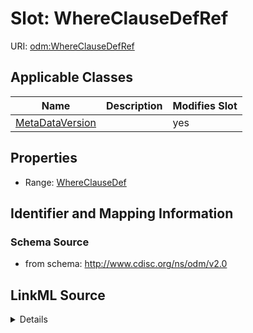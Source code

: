 # Slot: WhereClauseDefRef

URI: [odm:WhereClauseDefRef](http://www.cdisc.org/ns/odm/v2.0/WhereClauseDefRef)



<!-- no inheritance hierarchy -->




## Applicable Classes

| Name | Description | Modifies Slot |
| --- | --- | --- |
[MetaDataVersion](MetaDataVersion.md) |  |  yes  |







## Properties

* Range: [WhereClauseDef](WhereClauseDef.md)





## Identifier and Mapping Information







### Schema Source


* from schema: http://www.cdisc.org/ns/odm/v2.0




## LinkML Source

<details>
```yaml
name: WhereClauseDefRef
from_schema: http://www.cdisc.org/ns/odm/v2.0
rank: 1000
alias: WhereClauseDefRef
domain_of:
- MetaDataVersion
range: WhereClauseDef

```
</details>